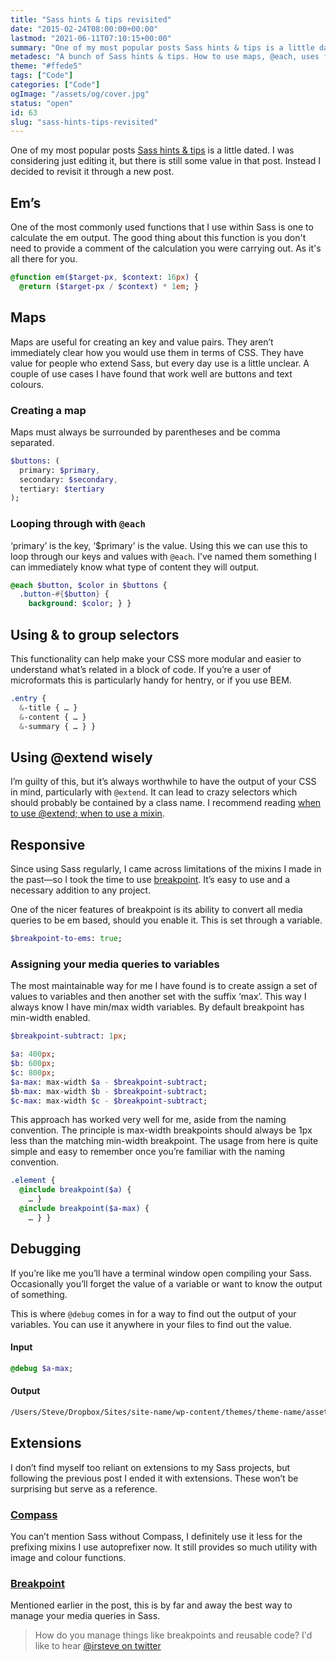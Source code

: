 ```yaml
---
title: "Sass hints & tips revisited"
date: "2015-02-24T08:00:00+00:00"
lastmod: "2021-06-11T07:10:15+00:00"
summary: "One of my most popular posts Sass hints & tips is a little dated. I was considering just editing the post, but there is still some value in that post. Instead I decided to revisit it through a new post. I will cover a couple of newer additions to Sass that I use and using extensions like Breakpoint for managing media queries in an effective way."
metadesc: "A bunch of Sass hints & tips. How to use maps, @each, uses for &, @extend and media queries."
theme: "#ffede5"
tags: ["Code"]
categories: ["Code"]
ogImage: "/assets/og/cover.jpg"
status: "open"
id: 63
slug: "sass-hints-tips-revisited"
---
```


One of my most popular posts [Sass hints & tips](http://iamsteve.me/blog/entry/sass_hints_tips) is a little dated. I was considering just editing it, but there is still some value in that post. Instead I decided to revisit it through a new post.

## Em’s
One of the most commonly used functions that I use within Sass is one to calculate the em output. The good thing about this function is you don't need to provide a comment of the calculation you were carrying out. As it's all there for you.

```sass
@function em($target-px, $context: 16px) {
  @return ($target-px / $context) * 1em; }
```

## Maps
Maps are useful for creating an key and value pairs. They aren’t immediately clear how you would use them in terms of CSS. They have value for people who extend Sass, but every day use is a little unclear. A couple of use cases I have found that work well are buttons and text colours.

### Creating a map
Maps must always be surrounded by parentheses and be comma separated.

```sass
$buttons: (
  primary: $primary,
  secondary: $secondary,
  tertiary: $tertiary
);
```

### Looping through with `@each`
‘primary’ is the key, ‘$primary’ is the value. Using this we can use this to loop through our keys and values with `@each`. I’ve named them something I can immediately know what type of content they will output.

```sass
@each $button, $color in $buttons {
  .button-#{$button} {
    background: $color; } }
```

## Using & to group selectors
This functionality can help make your CSS more modular and easier to understand what’s related in a block of code. If you’re a user of microformats this is particularly handy for hentry, or if you use BEM.

```sass
.entry {
  &-title { … }
  &-content { … }
  &-summary { … } }
```

## Using @extend wisely
I’m guilty of this, but it’s always worthwhile to have the output of your CSS in mind, particularly with `@extend`. It can lead to crazy selectors which should probably be contained by a class name. I recommend reading [when to use @extend; when to use a mixin](http://csswizardry.com/2014/11/when-to-use-extend-when-to-use-a-mixin/).

## Responsive
Since using Sass regularly, I came across limitations of the mixins I made in the past—so I took the time to use [breakpoint](http://breakpoint-sass.com). It’s easy to use and a necessary addition to any project.

One of the nicer features of breakpoint is its ability to convert all media queries to be em based, should you enable it. This is set through a variable.

```sass
$breakpoint-to-ems: true;
```

### Assigning your media queries to variables
The most maintainable way for me I have found is to create assign a set of values to variables and then another set with the suffix ‘max’. This way I always know I have min/max width variables. By default breakpoint has min-width enabled.

```sass
$breakpoint-subtract: 1px;

$a: 400px;
$b: 600px;
$c: 800px;
$a-max:	max-width $a - $breakpoint-subtract;
$b-max: max-width $b - $breakpoint-subtract;
$c-max: max-width $c - $breakpoint-subtract;
```

This approach has worked very well for me, aside from the naming convention. The principle is max-width breakpoints should always be 1px less than the matching min-width breakpoint. The usage from here is quite simple and easy to remember once you’re familiar with the naming convention.

```sass
.element {
  @include breakpoint($a) {
    … }
  @include breakpoint($a-max) {
    … } }
```

## Debugging
If you’re like me you’ll have a terminal window open compiling your Sass. Occasionally you’ll forget the value of a variable or want to know the output of something. 

This is where `@debug` comes in for a way to find out the output of your variables. You can use it anywhere in your files to find out the value.

#### Input
```sass
@debug $a-max;
```
#### Output
```bash
/Users/Steve/Dropbox/Sites/site-name/wp-content/themes/theme-name/assets/sass/objects/_media.scss:47 DEBUG: max-width 439px
```

## Extensions
I don’t find myself too reliant on extensions to my Sass projects, but following the previous post I ended it with extensions. These won’t be surprising but serve as a reference.

### [Compass](http://compass-style.org)
You can’t mention Sass without Compass, I definitely use it less for the prefixing mixins I use autoprefixer now. It still provides so much utility with image and colour functions.

### [Breakpoint](http://breakpoint-sass.com)
Mentioned earlier in the post, this is by far and away the best way to manage your media queries in Sass.

> How do you manage things like breakpoints and reusable code? I'd like to hear [@irsteve on twitter](http://twitter.com/irsteve)